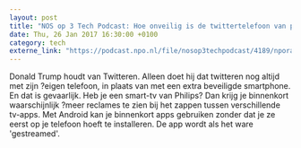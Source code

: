 ```yaml
---
layout: post
title: "NOS op 3 Tech Podcast: Hoe onveilig is de twittertelefoon van president Trump?"
date: Thu, 26 Jan 2017 16:30:00 +0100
category: tech
externe_link: "https://podcast.npo.nl/file/nosop3techpodcast/4189/nporadio1_nosop3techpodcast_20170126_nos-op-3-tech-podcast-hoe-onveilig-is-de-twittertelefoon-van-president-trump.mp3"
---
```


Donald Trump houdt van Twitteren. Alleen doet hij dat twitteren nog altijd met zijn ?eigen telefoon, in plaats van met een extra beveiligde smartphone. En dat is gevaarlijk.
Heb je een smart-tv van Philips? Dan krijg je binnenkort waarschijnlijk ?meer reclames te zien bij het zappen tussen verschillende tv-apps.
Met Android kan je binnenkort apps gebruiken zonder dat je ze eerst op je telefoon hoeft te installeren. De app wordt als het ware 'gestreamed'.<img src="http://feeds.feedburner.com/~r/nosop3-tech-podcast/~4/WDPLh1-bgGM" height="1" width="1" alt=""/>
